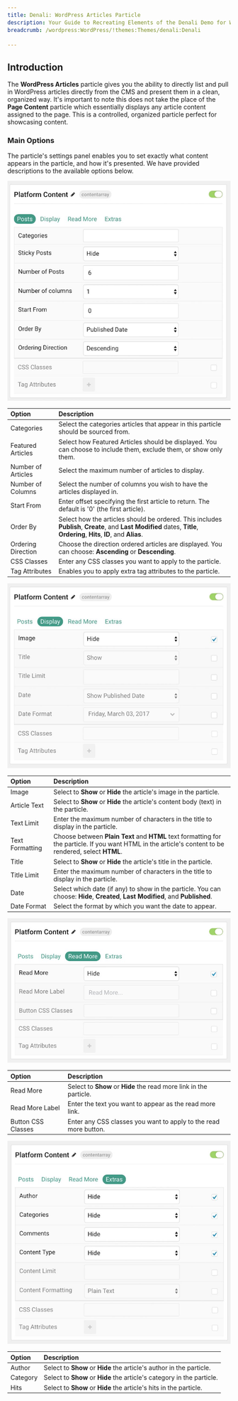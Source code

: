 ```yaml
---
title: Denali: WordPress Articles Particle
description: Your Guide to Recreating Elements of the Denali Demo for WordPress
breadcrumb: /wordpress:WordPress/!themes:Themes/denali:Denali

---
```


## Introduction

The **WordPress Articles** particle gives you the ability to directly list and pull in WordPress articles directly from the CMS and present them in a clean, organized way. It's important to note this does not take the place of the **Page Content** particle which essentially displays any article content assigned to the page. This is a controlled, organized particle perfect for showcasing content.

### Main Options 

The particle's settings panel enables you to set exactly what content appears in the particle, and how it's presented. We have provided descriptions to the available options below.

![](assets/particle_wordpress2.jpeg)

| Option             | Description                                                                                                                                                              |
| :-----             | :-----                                                                                                                                                                   |
| Categories         | Select the categories articles that appear in this particle should be sourced from.                                                                                      |
| Featured Articles  | Select how Featured Articles should be displayed. You can choose to include them, exclude them, or show only them.                                                       |
| Number of Articles | Select the maximum number of articles to display.                                                                                                                        |
| Number of Columns  | Select the number of columns you wish to have the articles displayed in.                                                                                                 |
| Start From         | Enter offset specifying the first article to return. The default is '0' (the first article).                                                                             |
| Order By           | Select how the articles should be ordered. This includes **Publish**, **Create**, and **Last Modified** dates, **Title**, **Ordering**, **Hits**, **ID**, and **Alias**. |
| Ordering Direction | Choose the direction ordered articles are displayed. You can choose: **Ascending** or **Descending**.                                                                    |
| CSS Classes        | Enter any CSS classes you want to apply to the particle.                                                                                                                 |
| Tag Attributes     | Enables you to apply extra tag attributes to the particle.                                                                                                               |

![](assets/particle_wordpress3.jpeg)

| Option          | Description                                                                                                                                             |
| :-----          | :-----                                                                                                                                                  |
| Image           | Select to **Show** or **Hide** the article's image in the particle.                                                                                     |
| Article Text    | Select to **Show** or **Hide** the article's content body (text) in the particle.                                                                       |
| Text Limit      | Enter the maximum number of characters in the title to display in the particle.                                                                         |
| Text Formatting | Choose between **Plain Text** and **HTML** text formatting for the particle. If you want HTML in the article's content to be rendered, select **HTML**. |
| Title           | Select to **Show** or **Hide** the article's title in the particle.                                                                                     |
| Title Limit     | Enter the maximum number of characters in the title to display in the particle.                                                                         |
| Date            | Select which date (if any) to show in the particle. You can choose: **Hide**, **Created**, **Last Modified**, and **Published**.                        |
| Date Format     | Select the format by which you want the date to appear.                                                                                                 |

![](assets/particle_wordpress4.jpeg)

| Option             | Description                                                        |
| :-----             | :-----                                                             |
| Read More          | Select to **Show** or **Hide** the read more link in the particle. |
| Read More Label    | Enter the text you want to appear as the read more link.           |
| Button CSS Classes | Enter any CSS classes you want to apply to the read more button.   |

![](assets/particle_wordpress5.jpeg)

| Option   | Description                                                            |
| :-----   | :-----                                                                 |
| Author   | Select to **Show** or **Hide** the article's author in the particle.   |
| Category | Select to **Show** or **Hide** the article's category in the particle. |
| Hits     | Select to **Show** or **Hide** the article's hits in the particle.     |